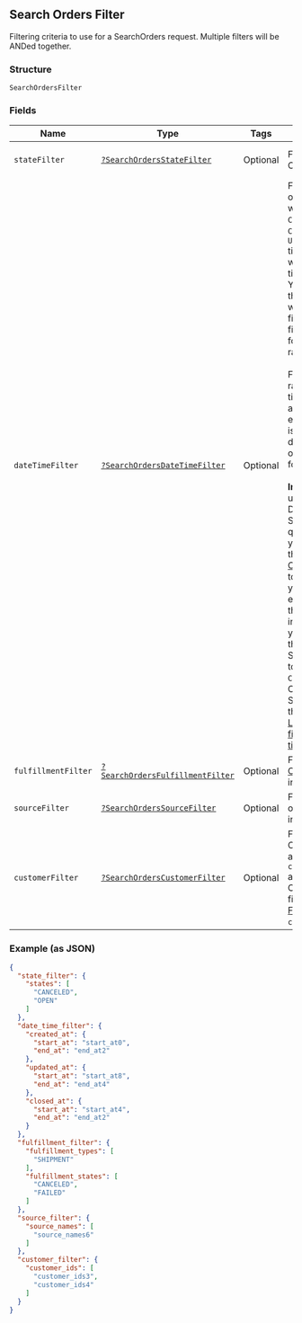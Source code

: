 ## Search Orders Filter

Filtering criteria to use for a SearchOrders request. Multiple filters
will be ANDed together.

### Structure

`SearchOrdersFilter`

### Fields

| Name | Type | Tags | Description | Getter | Setter |
|  --- | --- | --- | --- | --- | --- |
| `stateFilter` | [`?SearchOrdersStateFilter`](/doc/models/search-orders-state-filter.md) | Optional | Filter by current Order `state`. | getStateFilter(): ?SearchOrdersStateFilter | setStateFilter(?SearchOrdersStateFilter stateFilter): void |
| `dateTimeFilter` | [`?SearchOrdersDateTimeFilter`](/doc/models/search-orders-date-time-filter.md) | Optional | Filter for `Order` objects based on whether their `CREATED_AT`,<br>`CLOSED_AT` or `UPDATED_AT` timestamps fall within a specified time range.<br>You can specify the time range and which timestamp to filter for. You can filter<br>for only one time range at a time.<br><br>For each time range, the start time and end time are inclusive. If the end time<br>is absent, it defaults to the time of the first request for the cursor.<br><br>__Important:__ If you use the DateTimeFilter in a SearchOrders query,<br>you must also set the `sort_field` in [OrdersSort](#type-searchorderordersort)<br>to the same field you filter for. For example, if you set the `CLOSED_AT` field<br>in DateTimeFilter, you must also set the `sort_field` in SearchOrdersSort to<br>`CLOSED_AT`. Otherwise, SearchOrders will throw an error.<br>[Learn more about filtering orders by time range](https://developer.squareup.com/docs/orders-api/manage-orders#important-note-on-filtering-orders-by-time-range). | getDateTimeFilter(): ?SearchOrdersDateTimeFilter | setDateTimeFilter(?SearchOrdersDateTimeFilter dateTimeFilter): void |
| `fulfillmentFilter` | [`?SearchOrdersFulfillmentFilter`](/doc/models/search-orders-fulfillment-filter.md) | Optional | Filter based on [Order Fulfillment](#type-orderfulfillment) information. | getFulfillmentFilter(): ?SearchOrdersFulfillmentFilter | setFulfillmentFilter(?SearchOrdersFulfillmentFilter fulfillmentFilter): void |
| `sourceFilter` | [`?SearchOrdersSourceFilter`](/doc/models/search-orders-source-filter.md) | Optional | Filter based on order `source` information. | getSourceFilter(): ?SearchOrdersSourceFilter | setSourceFilter(?SearchOrdersSourceFilter sourceFilter): void |
| `customerFilter` | [`?SearchOrdersCustomerFilter`](/doc/models/search-orders-customer-filter.md) | Optional | Filter based on Order `customer_id` and any Tender `customer_id`<br>associated with the Order. Does not filter based on the<br>[FulfillmentRecipient](#type-orderfulfillmentrecipient) `customer_id`. | getCustomerFilter(): ?SearchOrdersCustomerFilter | setCustomerFilter(?SearchOrdersCustomerFilter customerFilter): void |

### Example (as JSON)

```json
{
  "state_filter": {
    "states": [
      "CANCELED",
      "OPEN"
    ]
  },
  "date_time_filter": {
    "created_at": {
      "start_at": "start_at0",
      "end_at": "end_at2"
    },
    "updated_at": {
      "start_at": "start_at8",
      "end_at": "end_at4"
    },
    "closed_at": {
      "start_at": "start_at4",
      "end_at": "end_at2"
    }
  },
  "fulfillment_filter": {
    "fulfillment_types": [
      "SHIPMENT"
    ],
    "fulfillment_states": [
      "CANCELED",
      "FAILED"
    ]
  },
  "source_filter": {
    "source_names": [
      "source_names6"
    ]
  },
  "customer_filter": {
    "customer_ids": [
      "customer_ids3",
      "customer_ids4"
    ]
  }
}
```

